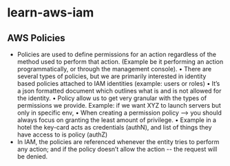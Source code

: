 # learn-aws-iam

## AWS Policies 


*  Policies are used to define permissions for an action regardless of the method used to perform that action. (Example be it performing an action programmatically, or through the management console).
	• There are several types of policies, but we are primarily interested in identity based policies attached to IAM identities (example: users or roles)
	• It’s a json formatted document which outlines what is and is not allowed for the identity.
	• Policy allow us to get very granular with the types of permissions we provide. Example: if we want XYZ to launch servers but only in specific env, 
	• When creating a permission policy --> you should always focus on granting the least amount of privilege.
	• Example in a hotel the key-card acts as credentials (authN), and list of things they have access to is policy (authZ)
*  In IAM, the policies are referenced whenever the entity tries to perform any action; and if the policy doesn’t allow the action -- the request will be denied. 
